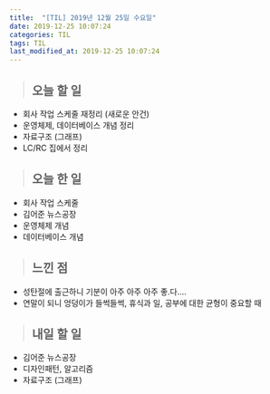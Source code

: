 ```yaml
---
title:  "[TIL] 2019년 12월 25일 수요일"
date: 2019-12-25 10:07:24
categories: TIL
tags: TIL
last_modified_at: 2019-12-25 10:07:24
---
```


>## 오늘 할 일   

- 회사 작업 스케줄 재정리 (새로운 안건)
- 운영체제, 데이터베이스 개념 정리
- 자료구조 (그래프)
- LC/RC 집에서 정리


>## 오늘 한 일

- 회사 작업 스케줄
- 김어준 뉴스공장
- 운영체제 개념
- 데이터베이스 개념


>## 느낀 점

- 성탄절에 출근하니 기분이 아주 아주 아주 좋.다....
- 연말이 되니 엉덩이가 들썩들썩, 휴식과 일, 공부에 대한 균형이 중요할 때

>## 내일 할 일

- 김어준 뉴스공장
- 디자인패턴, 알고리즘
- 자료구조 (그래프)
